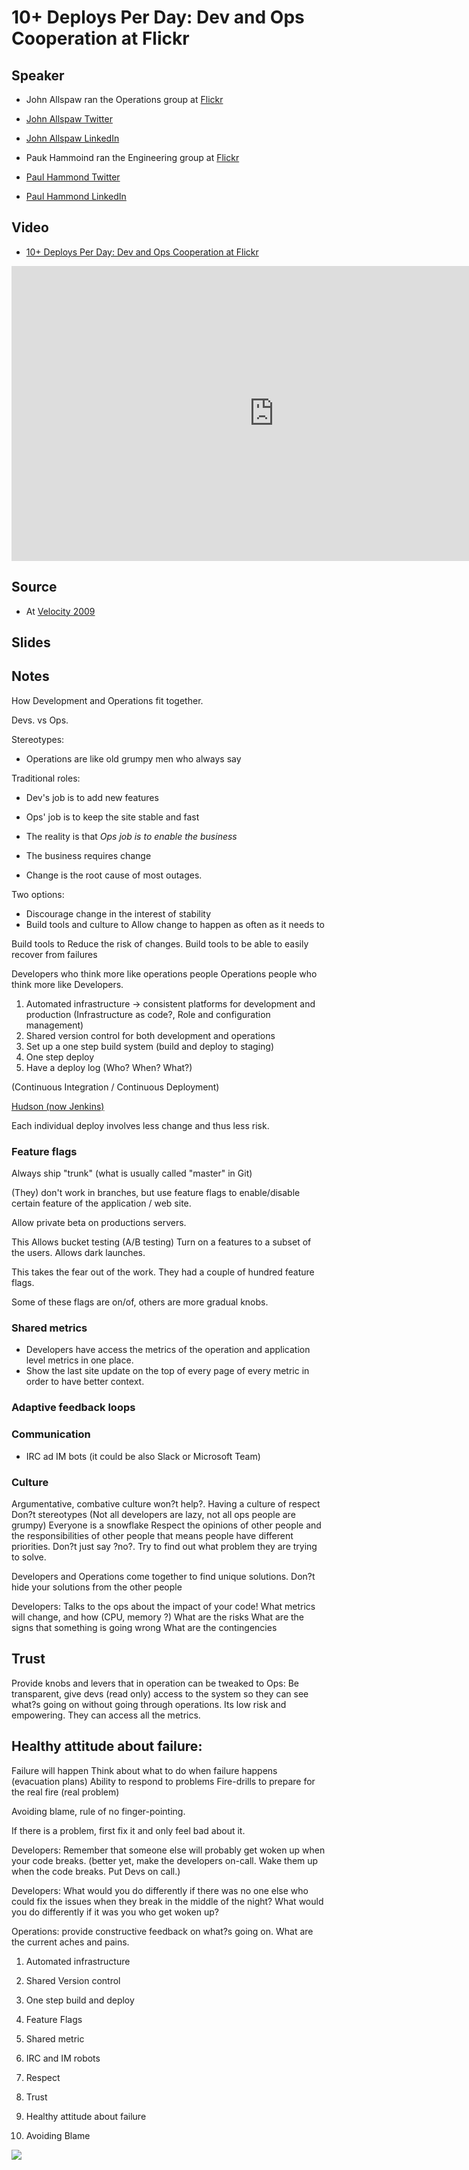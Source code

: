 # 10+ Deploys Per Day: Dev and Ops Cooperation at Flickr

## Speaker

* John Allspaw ran the Operations group at [Flickr]( https://www.flickr.com/)
* [John Allspaw Twitter](https://twitter.com/allspaw)
* [John Allspaw LinkedIn](https://www.linkedin.com/in/jallspaw/)

* Pauk Hammoind ran the Engineering group at [Flickr]( https://www.flickr.com/)
* [Paul Hammond Twitter](https://twitter.com/ph)
* [Paul Hammond LinkedIn](https://www.linkedin.com/in/paulhammond/)

## Video

* [10+ Deploys Per Day: Dev and Ops Cooperation at Flickr](https://www.youtube.com/watch?v=LdOe18KhtT4)

<iframe width="840" height="472" src="https://www.youtube.com/embed/LdOe18KhtT4"
frameborder="0"
allow="accelerometer; autoplay; encrypted-media; gyroscope; picture-in-picture"
allowfullscreen>
</iframe>

## Source

* At [Velocity 2009](https://conferences.oreilly.com/velocity)

## Slides

## Notes

How Development and Operations fit together.

Devs. vs Ops.

Stereotypes:
* Operations are like old grumpy men who always say

Traditional roles:
* Dev's job is to add new features
* Ops' job is to keep the site stable and fast


* The reality is that *Ops job is to enable the business*
* The business requires change
* Change is the root cause of most outages.

Two options:
* Discourage change in the interest of stability
* Build tools and culture to Allow change to happen as often as it needs to

Build tools to Reduce the risk of changes.
Build tools to be able to easily recover from failures

Developers who think more like operations people
Operations people who think more like Developers.

1. Automated infrastructure -> consistent platforms for development and production (Infrastructure as code?, Role and configuration management)
2. Shared version control for both development and operations
3. Set up a one step build system  (build and deploy to staging)
4. One step deploy
5. Have a deploy log (Who? When? What?)

(Continuous Integration / Continuous Deployment)

[Hudson (now Jenkins)](https://jenkins.io/)

Each individual deploy involves less change and thus less risk.

### Feature flags

Always ship "trunk" (what is usually called "master" in Git)

(They) don't work in branches, but use feature flags to enable/disable certain feature of the application / web site.

Allow private beta on productions servers.

This Allows bucket testing (A/B testing)
Turn on a features to a subset of the users.
Allows dark launches.

This takes the fear out of the work.
They had a couple of hundred feature flags.

Some of these flags are on/of, others are more gradual knobs.

### Shared metrics

* Developers have access the metrics of the operation and application level metrics in one place.
* Show the last site update on the top of every page of every metric in order to have better context.

### Adaptive feedback loops

### Communication

* IRC ad IM bots (it could be also Slack or Microsoft Team)

### Culture
Argumentative, combative culture won?t help?.
Having a culture of respect
Don?t stereotypes (Not all developers are lazy, not all ops people are grumpy)
Everyone is a snowflake
Respect the opinions of other people and the responsibilities of other people that means people have different priorities.
Don?t just say ?no?. Try to find out what problem they are trying to solve.

Developers and Operations come together to find unique solutions.
Don?t hide your solutions from the other people

Developers: Talks to the ops about the impact of your code!
What metrics will change, and how  (CPU, memory ?)
What are the risks
What are the signs that something is going wrong
What are the contingencies

## Trust

Provide knobs and levers that in operation can be tweaked to
Ops: Be transparent, give devs (read only) access to the system so they can see what?s going on without going through operations.
Its low risk and empowering.
They can access all the metrics.

## Healthy attitude about failure:
Failure will happen
Think about what to do when failure happens (evacuation plans)
Ability to respond to problems
Fire-drills to prepare for the real fire (real problem)

Avoiding blame, rule of no finger-pointing.

If there is a problem, first fix it and only feel bad about it.

Developers: Remember that someone else will probably get woken up when your code breaks. (better yet, make the developers on-call. Wake them up when the code breaks. Put Devs on call.)

Developers: What would you do differently if there was no one else who could fix the issues when they break in the middle of the night? What would you do differently if it was you who get woken up?

Operations: provide constructive feedback on what?s going on. What are the current aches and pains.

1. Automated infrastructure
2. Shared Version control
3. One step build and deploy
4. Feature Flags
5. Shared metric
6. IRC and IM robots


1. Respect
2. Trust
3. Healthy attitude about failure
4. Avoiding Blame



![](assets/img/l/)
